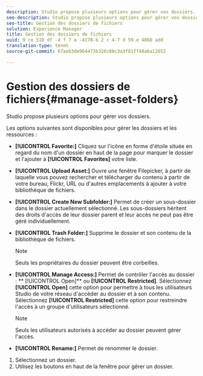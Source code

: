 ```yaml
---
description: Studio propose plusieurs options pour gérer vos dossiers.
seo-description: Studio propose plusieurs options pour gérer vos dossiers.
seo-title: Gestion des dossiers de fichiers
solution: Experience Manager
title: Gestion des dossiers de fichiers
uuid: 9 ce 510 df -4 f 7 a -4178-b 2 c 4-7 d 59 e 4868 add
translation-type: tm+mt
source-git-commit: 67aeb3de964473b326c88c3a3f81ff48a6a12652

---
```



# Gestion des dossiers de fichiers{#manage-asset-folders}

Studio propose plusieurs options pour gérer vos dossiers.

Les options suivantes sont disponibles pour gérer les dossiers et les ressources :

* **[!UICONTROL Favorite:]** Cliquez sur l'icône en forme d'étoile située en regard du nom d'un dossier en haut de la page pour marquer le dossier et l'ajouter à **[!UICONTROL Favorites]** votre liste.

* **[!UICONTROL Upload Asset:]** Ouvre une fenêtre Filepicker, à partir de laquelle vous pouvez rechercher et télécharger du contenu à partir de votre bureau, Flickr, URL ou d'autres emplacements à ajouter à votre bibliothèque de fichiers.
* **[!UICONTROL Create New Subfolder:]** Permet de créer un sous-dossier dans le dossier actuellement sélectionné. Les sous-dossiers héritent des droits d'accès de leur dossier parent et leur accès ne peut pas être géré individuellement.
* **[!UICONTROL Trash Folder:]** Supprime le dossier et son contenu de la bibliothèque de fichiers.

   >[!NOTE]
   >
   >Seuls les propriétaires du dossier peuvent être corbeilles.

* **[!UICONTROL Manage Access:]** Permet de contrôler l'accès au dossier : ** [!UICONTROL Open]** ou **[!UICONTROL Restricted]**. Sélectionnez **[!UICONTROL Open]** cette option pour permettre à tous les utilisateurs Studio de votre réseau d'accéder au dossier et à son contenu. Sélectionnez **[!UICONTROL Restricted]** cette option pour restreindre l'accès à un groupe d'utilisateurs sélectionné.

   >[!NOTE]
   >
   >Seuls les utilisateurs autorisés à accéder au dossier peuvent gérer l'accès.

* **[!UICONTROL Rename:]** Permet de renommer le dossier.

1. Sélectionnez un dossier.
1. Utilisez les boutons en haut de la fenêtre pour gérer un dossier.
